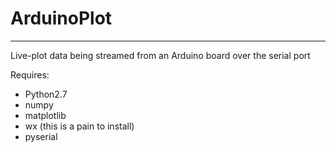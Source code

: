 # ArduinoPlot
--------------------

Live-plot data being streamed from an Arduino board over the serial port

Requires:
- Python2.7
- numpy
- matplotlib
- wx (this is a pain to install)
- pyserial
